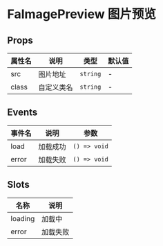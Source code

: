 # FaImagePreview 图片预览 <Badge text="v5.5.0" />

## Props

| 属性名 | 说明       | 类型     | 默认值 |
| ------ | ---------- | -------- | ------ |
| src    | 图片地址   | `string` | -      |
| class  | 自定义类名 | `string` | -      |

## Events

| 事件名 | 说明     | 参数         |
| ------ | -------- | ------------ |
| load   | 加载成功 | `() => void` |
| error  | 加载失败 | `() => void` |

## Slots

| 名称     | 说明     |
| -------- | -------- |
| loading  | 加载中   |
| error    | 加载失败 |